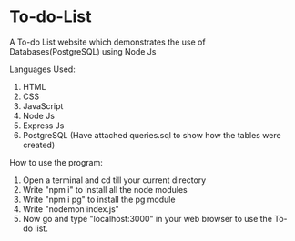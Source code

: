 # To-do-List
A To-do List website which demonstrates the use of Databases(PostgreSQL) using Node Js 

Languages Used:
1) HTML
2) CSS
3) JavaScript 
4) Node Js
5) Express Js
6) PostgreSQL
(Have attached queries.sql to show how the tables were created)

How to use the program:
1) Open a terminal and cd till your current directory
2) Write "npm i" to install all the node modules
3) Write "npm i pg" to install the pg module
4) Write "nodemon index.js"
5) Now go and type "localhost:3000" in your web browser to use the To-do list.


